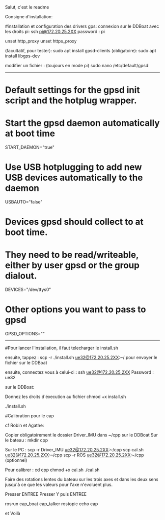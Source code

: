 Salut, c'est le readme

Consigne d'installation:

#installation et configuration des drivers gps:
connexion sur le DDBoat avec les droits pi:
ssh pi@172.20.25.2XX
password : pi

unset http_proxy
unset https_proxy

(facultatif, pour tester):
sudo apt install gpsd-clients
(obligatoire): 
sudo apt install libgps-dev 

modifier un fichier : (toujours en mode pi)
sudo nano /etc/default/gpsd

____________________
# Default settings for the gpsd init script and the hotplug wrapper.

# Start the gpsd daemon automatically at boot time
START_DAEMON="true"

# Use USB hotplugging to add new USB devices automatically to the daemon
USBAUTO="false"

# Devices gpsd should collect to at boot time.
# They need to be read/writeable, either by user gpsd or the group dialout.
DEVICES="/dev/ttys0"

# Other options you want to pass to gpsd
GPSD_OPTIONS=""
_________________________

#Pour lancer l'installation, il faut telecharger le install.sh

ensuite, tappez :
scp -r ./install.sh ue32@172.20.25.2XX:~/ 
pour envoyer le fichier sur le DDBoat

ensuite, connectez vous à celui-ci :
ssh ue32@172.20.25.2XX
Password : ue32

sur le DDBoat:

Donnez les droits d'éxecution au fichier
chmod +x install.sh

./install.sh

#Calibration pour le cap

cf Robin et Agathe:

Copier obligatoirement le dossier Driver_IMU dans ~/cpp sur le DDBoat
Sur le bateau : 
mkdir cpp

Sur le PC : 
scp -r Driver_IMU ue32@172.20.25.2XX:~/cpp
scp cal.sh ue32@172.20.25.2XX:~/cpp
scp -r ROS ue32@172.20.25.2XX:~/cpp  (optionnel)

Pour calibrer : 
cd cpp
chmod +x cal.sh
./cal.sh

Faire des rotations lentes du bateau sur les trois axes et dans les deux sens jusqu'à ce que les valeurs pour l'axe n'evoluent plus.

Presser ENTREE
Presser Y puis ENTREE

rosrun cap_boat cap_talker
rostopic echo cap



et Voilà



